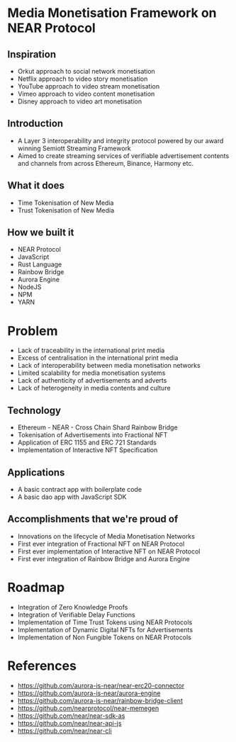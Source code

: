 Media Monetisation Framework on NEAR Protocol
=============================================

## Inspiration
- Orkut approach to social network monetisation
- Netflix approach to video story monetisation
- YouTube approach to video stream monetisation
- Vimeo approach to video content monetisation
- Disney approach to video art monetisation

## Introduction
- A Layer 3 interoperability and integrity protocol powered by our award winning Semiott Streaming Framework
- Aimed to create streaming services of verifiable advertisement contents and channels from across Ethereum, Binance, Harmony etc.

## What it does
- Time Tokenisation of New Media 
- Trust Tokenisation of New Media

## How we built it
- NEAR Protocol
- JavaScript
- Rust Language
- Rainbow Bridge
- Aurora Engine
- NodeJS
- NPM
- YARN

# Problem
- Lack of traceability in the international print media
- Excess of centralisation in the international print media
- Lack of interoperability between media monetisation networks
- Limited scalability for media monetisation systems
- Lack of authenticity of advertisements and adverts
- Lack of heterogeneity in media contents and culture

## Technology
- Ethereum - NEAR - Cross Chain Shard Rainbow Bridge
- Tokenisation of Advertisements into Fractional NFT
- Application of ERC 1155 and ERC 721 Standards
- Implementation of Interactive NFT Specification

## Applications
- A basic contract app with boilerplate code
- A basic dao app with JavaScript SDK

## Accomplishments that we're proud of
- Innovations on the lifecycle of Media Monetisation Networks
- First ever integration of Fractional NFT on NEAR Protocol
- First ever implementation of Interactive NFT on NEAR Protocol
- First ever integration of Rainbow Bridge and Aurora Engine

# Roadmap
- Integration of Zero Knowledge Proofs
- Integration of Verifiable Delay Functions
- Implementation of Time Trust Tokens using NEAR Protocols
- Implementation of Dynamic Digital NFTs for Advertisements
- Implementation of Non Fungible Tokens on NEAR Protocols

# References
- https://github.com/aurora-is-near/near-erc20-connector
- https://github.com/aurora-is-near/aurora-engine
- https://github.com/aurora-is-near/rainbow-bridge-client
- https://github.com/nearprotocol/near-memegen
- https://github.com/near/near-sdk-as
- https://github.com/near/near-api-js
- https://github.com/near/near-cli
